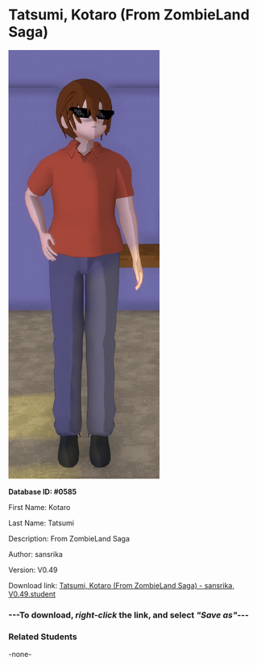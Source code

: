 # Tatsumi, Kotaro (From ZombieLand Saga)

<img src="../../Files/Images/Tatsumi, Kotaro (From ZombieLand Saga).png" title="Tatsumi, Kotaro (From ZombieLand Saga) - sansrika, V0.49">

**Database ID: #0585**

First Name: Kotaro

Last Name: Tatsumi

Description: From ZombieLand Saga

Author: sansrika

Version: V0.49

Download link: <a href="https://raw.githubusercontent.com/Arbiter1223/Daigaku-Gurashi-Custom-Students/master/Files/Student%20Files/Tatsumi%2C%20Kotaro%20(From%20ZombieLand%20Saga)%20-%20sansrika%2C%20V0.49.student">Tatsumi, Kotaro (From ZombieLand Saga) - sansrika, V0.49.student</a>

### ---**To download, _right-click_ the link, and select _"Save as"_**---

### Related Students

-none-
